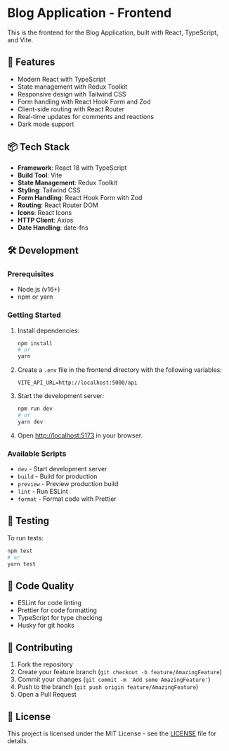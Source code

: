 # Blog Application - Frontend

This is the frontend for the Blog Application, built with React, TypeScript, and Vite.

## 🚀 Features

- Modern React with TypeScript
- State management with Redux Toolkit
- Responsive design with Tailwind CSS
- Form handling with React Hook Form and Zod
- Client-side routing with React Router
- Real-time updates for comments and reactions
- Dark mode support

## 📦 Tech Stack

- **Framework**: React 18 with TypeScript
- **Build Tool**: Vite
- **State Management**: Redux Toolkit
- **Styling**: Tailwind CSS
- **Form Handling**: React Hook Form with Zod
- **Routing**: React Router DOM
- **Icons**: React Icons
- **HTTP Client**: Axios
- **Date Handling**: date-fns

## 🛠 Development

### Prerequisites
- Node.js (v16+)
- npm or yarn

### Getting Started

1. Install dependencies:
   ```bash
   npm install
   # or
   yarn
   ```

2. Create a `.env` file in the frontend directory with the following variables:
   ```
   VITE_API_URL=http://localhost:5000/api
   ```

3. Start the development server:
   ```bash
   npm run dev
   # or
   yarn dev
   ```

4. Open [http://localhost:5173](http://localhost:5173) in your browser.

### Available Scripts

- `dev` - Start development server
- `build` - Build for production
- `preview` - Preview production build
- `lint` - Run ESLint
- `format` - Format code with Prettier

## 🧪 Testing

To run tests:

```bash
npm test
# or
yarn test
```

## 📝 Code Quality

- ESLint for code linting
- Prettier for code formatting
- TypeScript for type checking
- Husky for git hooks

## 🤝 Contributing

1. Fork the repository
2. Create your feature branch (`git checkout -b feature/AmazingFeature`)
3. Commit your changes (`git commit -m 'Add some AmazingFeature'`)
4. Push to the branch (`git push origin feature/AmazingFeature`)
5. Open a Pull Request

## 📄 License

This project is licensed under the MIT License - see the [LICENSE](LICENSE) file for details.
```
